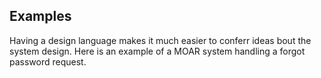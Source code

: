 ## Examples

Having a design language makes it much easier to conferr ideas bout the system design. Here is an example of a MOAR system handling a forgot password request.


